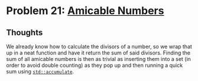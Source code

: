 # Problem 21: [Amicable Numbers](https://projecteuler.net/problem=21)

## Thoughts
We already know how to calculate the divisors of a number, so we wrap that up in a neat function and have it return the sum of said divisors. Finding the sum of all amicable numbers is then as trivial as inserting them into a set (in order to avoid double counting) as they pop up and then running a quick sum using [`std::accumulate`](https://en.cppreference.com/w/cpp/algorithm/accumulate).